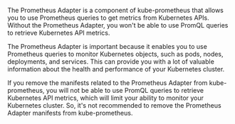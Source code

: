 
The Prometheus Adapter is a component of kube-prometheus that allows you to use Prometheus queries to get metrics from Kubernetes APIs. Without the Prometheus Adapter, you won't be able to use PromQL queries to retrieve Kubernetes API metrics.

The Prometheus Adapter is important because it enables you to use Prometheus queries to monitor Kubernetes objects, such as pods, nodes, deployments, and services. This can provide you with a lot of valuable information about the health and performance of your Kubernetes cluster.

If you remove the manifests related to the Prometheus Adapter from kube-prometheus, you will not be able to use PromQL queries to retrieve Kubernetes API metrics, which will limit your ability to monitor your Kubernetes cluster. So, it's not recommended to remove the Prometheus Adapter manifests from kube-prometheus.
